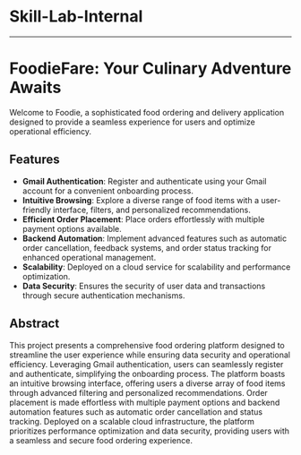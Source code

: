 ﻿# Skill-Lab-Internal

---

# FoodieFare: Your Culinary Adventure Awaits

Welcome to Foodie, a sophisticated food ordering and delivery application designed to provide a seamless experience for users and optimize operational efficiency.

## Features

- **Gmail Authentication**: Register and authenticate using your Gmail account for a convenient onboarding process.
- **Intuitive Browsing**: Explore a diverse range of food items with a user-friendly interface, filters, and personalized recommendations.
- **Efficient Order Placement**: Place orders effortlessly with multiple payment options available.
- **Backend Automation**: Implement advanced features such as automatic order cancellation, feedback systems, and order status tracking for enhanced operational management.
- **Scalability**: Deployed on a cloud service for scalability and performance optimization.
- **Data Security**: Ensures the security of user data and transactions through secure authentication mechanisms.

## Abstract
This project presents a comprehensive food ordering platform designed to streamline the user experience while ensuring data security and operational efficiency. Leveraging Gmail authentication, users can seamlessly register and authenticate, simplifying the onboarding process. The platform boasts an intuitive browsing interface, offering users a diverse array of food items through advanced filtering and personalized recommendations. Order placement is made effortless with multiple payment options and backend automation features such as automatic order cancellation and status tracking. Deployed on a scalable cloud infrastructure, the platform prioritizes performance optimization and data security, providing users with a seamless and secure food ordering experience.


